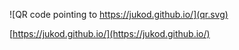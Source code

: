 ![QR code pointing to https://jukod.github.io/](qr.svg)

[https://jukod.github.io/](https://jukod.github.io/)
